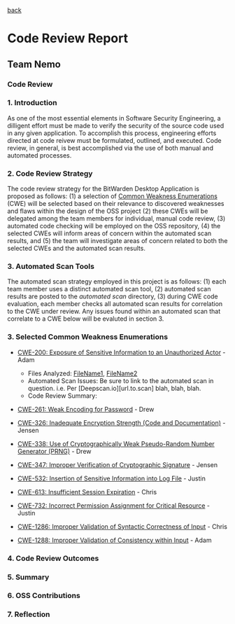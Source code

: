 [back](https://github.com/DoctorEww/software-assurance)

# Code Review Report

## Team Nemo

### Code Review

### 1. Introduction

As one of the most essential elements in Software Security Engineering, a dilligent effort must be made to verify the security of the source code used in any given 
application. To accomplish this process, engineering efforts directed at code reivew must be formulated, outlined, and executed. Code review, in general, is best accomplished via the use of both manual and automated processes.

### 2. Code Review Strategy

The code review strategy for the BitWarden Desktop Application is proposed as follows: (1) a selection of [Common Weakness Enumerations](https://cwe.mitre.org/) (CWE) will be selected based on their relevance to discovered weaknesses and flaws within the design of the OSS project (2) these CWEs will be delegated among the team members for individual, manual code review, (3) automated code checking will be employed on the OSS repository, (4) the selected CWEs will inform areas of concern within the automated scan results, and (5) the team will investigate areas of concern related to both the selected CWEs and the automated scan results. 

### 3. Automated Scan Tools

The automated scan strategy employed in this project is as follows: (1) each team member uses a distinct automated scan tool, (2) automated scan results are posted to the *automated scan* directory, (3) during CWE code evaluation, each member checks all automated scan results for correlation to the CWE under review. Any issues found within an automated scan that correlate to a CWE below will be evaluted in section 3.

### 3. Selected Common Weakness Enumerations

* [CWE-200: Exposure of Sensitive Information to an Unauthorized Actor](https://cwe.mitre.org/data/definitions/200.html) - Adam 
  * Files Analyzed: [FileName1](http://url.to.file), [FileName2](http://url.to.file)
  * Automated Scan Issues: Be sure to link to the automated scan in question. i.e. Per [Deepscan.io][url.to.scan] blah, blah, blah.
  * Code Review Summary: 
 
* [CWE-261: Weak Encoding for Password](https://cwe.mitre.org/data/definitions/261.html) - Drew
* [CWE-326: Inadequate Encryption Strength (Code and Documentation)](https://cwe.mitre.org/data/definitions/326.html) - Jensen
* [CWE-338: Use of Cryptographically Weak Pseudo-Random Number Generator (PRNG)](https://cwe.mitre.org/data/definitions/338.html) - Drew
* [CWE-347: Improper Verification of Cryptographic Signature](https://cwe.mitre.org/data/definitions/347.html) - Jensen
* [CWE-532: Insertion of Sensitive Information into Log File](https://cwe.mitre.org/data/definitions/532.html) - Justin
* [CWE-613: Insufficient Session Expiration](https://cwe.mitre.org/data/definitions/613.html) - Chris
* [CWE-732: Incorrect Permission Assignment for Critical Resource](https://cwe.mitre.org/data/definitions/732.html) - Justin
* [CWE-1286: Improper Validation of Syntactic Correctness of Input](https://cwe.mitre.org/data/definitions/1286.html) - Chris
* [CWE-1288: Improper Validation of Consistency within Input](https://cwe.mitre.org/data/definitions/1288.html) - Adam

### 4. Code Review Outcomes

### 5. Summary

### 6. OSS Contributions

### 7. Reflection

